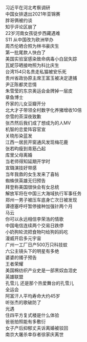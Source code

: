 习近平在河北考察调研  
中国女排退出2021年亚锦赛  
胖哥俩被约谈  
知乎评论区崩了  
22岁河南女孩徒步西藏遇难  
S11 从中国改为欧洲举办  
周杰伦晒合照为林书豪庆生  
第一批尾款人快白了  
美国实验室感染致命病毒小白鼠失踪  
瓦妮莎晒接吻照为科比庆生  
台湾154只名贵走私猫被安乐死  
贵州省政协原主席王富玉被决定逮捕  
尹正陈都灵恋情  
朱雪莹的东京奥运会金牌掉一层皮  
章鱼博士  
乔家的儿女豆瓣开分  
北大才子带领全村数字化养猪增收10倍  
奈雪的茶深夜致歉  
张杰然后我们成了想成为的人MV  
机智的恋爱阵容官宣  
关晓彤染蓝发  
江西一居民开窗通风发现梅花鹿  
张若昀瘦到青筋凸起  
库里父母离婚  
当老师得知延期开学时  
宣璐演技好带感  
当年我救的女生发来了喜帖  
蜘蛛侠英雄无归预告  
拜登称美国很快会有女总统  
解放军将在中国三大海域执行军事任务  
郑州一男子被压车底身亡次日被发现  
谭德塞呼吁暂停接种加强针两个月  
马云  
你可以永远相信李荣浩的情歌  
中国电信连续两个交易日跌停  
小奶狗轮流把食物叼给狗妈妈吃  
漫威开启多元宇宙  
广州一工厂日产500万只科技蚊  
六公主镜头下的明星有多绝  
婆婆的镯子预告  
王者荣耀  
美国棉纺织产业史是一部黑奴血泪史  
英雄联盟  
孔雪儿 还是那个热爱舞台的孔雪儿  
全运会  
阿富汗人平均寿命大约45岁  
听张杰的歌破防了  
光遇  
住四平方复式楼是什么体验  
爸爸拍照能有多敷衍  
女子产后抑郁丈夫诉离婚被驳回  
南京大屠杀幸存者徐家庆离世  
